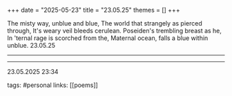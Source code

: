 +++
date = "2025-05-23"
title = "23.05.25"
themes = []
+++

The misty way, unblue and blue,
The world that strangely as pierced through,
It's weary veil bleeds cerulean.
Poseiden's trembling breast as he,
In 'ternal rage is scorched from the,
Maternal ocean, falls a blue within unblue.
23.05.25

---



---

23.05.2025 23:34

tags: #personal
links: [[poems]]
